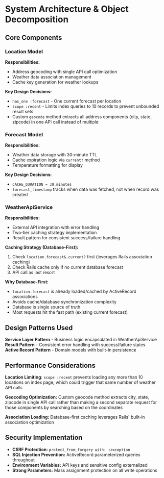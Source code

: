 # System Architecture & Object Decomposition

## Core Components

### Location Model
**Responsibilities:**
- Address geocoding with single API call optimization
- Weather data association management
- Cache key generation for weather lookups

**Key Design Decisions:**
- `has_one :forecast` - One current forecast per location
- `scope :recent` - Limits index queries to 10 records to prevent unbounded result sets
- Custom `geocode` method extracts all address components (city, state, zipcode) in one API call instead of multiple

### Forecast Model  
**Responsibilities:**
- Weather data storage with 30-minute TTL
- Cache expiration logic via `current?` method
- Temperature formatting for display

**Key Design Decisions:**
- `CACHE_DURATION = 30.minutes`
- `forecast_timestamp` tracks when data was fetched, not when record was created

### WeatherApiService
**Responsibilities:**
- External API integration with error handling
- Two-tier caching strategy implementation
- Result pattern for consistent success/failure handling

**Caching Strategy (Database-First):**
1. Check `location.forecast&.current?` first (leverages Rails association caching)
2. Check Rails cache only if no current database forecast
3. API call as last resort

**Why Database-First:**
- `location.forecast` is already loaded/cached by ActiveRecord associations
- Avoids cache/database synchronization complexity
- Database is single source of truth
- Most requests hit the fast path (existing current forecast)

## Design Patterns Used

**Service Layer Pattern** - Business logic encapsulated in WeatherApiService
**Result Pattern** - Consistent error handling with success/failure states
**Active Record Pattern** - Domain models with built-in persistence

## Performance Considerations

**Location Limiting:** `scope :recent` prevents loading any more than 10 locations on index page, which could trigger that same number of weather API calls

**Geocoding Optimization:** Custom geocode method extracts city, state, zipcode in single API call rather than making a second separate request for those components by searching based on the coordinates

**Association Loading:** Database-first caching leverages Rails' built-in association optimization

## Security Implementation

- **CSRF Protection:** `protect_from_forgery with: :exception`
- **SQL Injection Prevention:** ActiveRecord parameterized queries throughout
- **Environment Variables:** API keys and sensitive config externalized
- **Strong Parameters:** Mass assignment protection on all write operations
